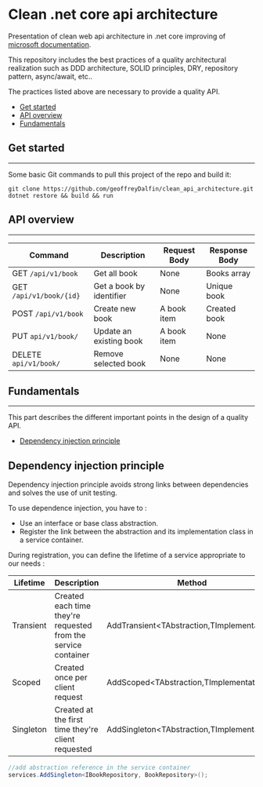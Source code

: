 # Clean .net core api architecture

Presentation of clean web api architecture in .net core improving of [microsoft documentation](https://docs.microsoft.com/en-us/aspnet/core/tutorials/first-web-api?view=aspnetcore-3.1&tabs=visual-studio).

This repository includes the best practices of a quality architectural realization such as DDD architecture, SOLID principles, DRY, repository pattern, async/await, etc..

The practices listed above are necessary to provide a quality API.

- [Get started](#getting-started)
- [API overview](#api-overview)
- [Fundamentals](#fundamentals)

## Get started
------
Some basic Git commands to pull this project of the repo and build it:
```
git clone https://github.com/geoffreyDalfin/clean_api_architecture.git
dotnet restore && build && run
```
## API overview
-----
| Command | Description | Request Body | Response Body
| --- | --- | --- | ---
| GET `/api/v1/book` | Get all book| None | Books array
| GET `/api/v1/book/{id}` | Get a book by identifier | None | Unique book
| POST `/api/v1/book` | Create new book | A book item | Created book
| PUT  `api/v1/book/` | Update an existing book | A book item | None
| DELETE  `api/v1/book/` | Remove selected book | None | None


## Fundamentals
------
This part describes the different important points in the design of a quality API.
- [Dependency injection principle](#dependency-injection-principle)


## Dependency injection principle 
Dependency injection principle avoids strong links between dependencies and solves the use of unit testing.

To use dependence injection, you have to : 
 - Use an interface or base class abstraction.
 - Register the link between the abstraction and its implementation class in a service container.

During registration, you can define the lifetime of a service appropriate to our needs :

| Lifetime | Description | Method |
|----------|-------------|--------|
|Transient |Created each time they're requested from the service container |AddTransient<TAbstraction,TImplementation>
|Scoped    |Created once per client request |AddScoped<TAbstraction,TImplementation>
|Singleton |Created at the first time they're client requested|AddSingleton<TAbstraction,TImplementation>


```csharp
//add abstraction reference in the service container
services.AddSingleton<IBookRepository, BookRepository>();
```
